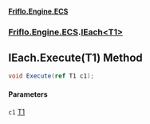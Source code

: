 #### [Friflo.Engine.ECS](index.md 'index')
### [Friflo.Engine.ECS](Friflo.Engine.ECS.md 'Friflo.Engine.ECS').[IEach&lt;T1&gt;](IEach_T1_.md 'Friflo.Engine.ECS.IEach<T1>')

## IEach<T1>.Execute(T1) Method

```csharp
void Execute(ref T1 c1);
```
#### Parameters

<a name='Friflo.Engine.ECS.IEach_T1_.Execute(T1).c1'></a>

`c1` [T1](IEach_T1_.md#Friflo.Engine.ECS.IEach_T1_.T1 'Friflo.Engine.ECS.IEach<T1>.T1')